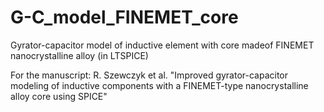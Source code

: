 # G-C_model_FINEMET_core
Gyrator-capacitor model of inductive element with core madeof FINEMET nanocrystalline alloy (in LTSPICE)

For the manuscript:
R. Szewczyk et al.
"Improved gyrator-capacitor modeling of inductive components with a FINEMET-type nanocrystalline alloy core using SPICE"
